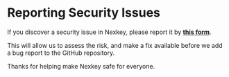 # Reporting Security Issues

If you discover a security issue in Nexkey, please report it by **[this form](https://github.com/nexryai/nexkey/security/advisories/new)**.

This will allow us to assess the risk, and make a fix available before we add a
bug report to the GitHub repository.

Thanks for helping make Nexkey safe for everyone.
